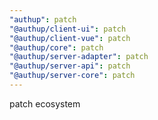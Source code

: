 ```yaml
---
"authup": patch
"@authup/client-ui": patch
"@authup/client-vue": patch
"@authup/core": patch
"@authup/server-adapter": patch
"@authup/server-api": patch
"@authup/server-core": patch
---
```


patch ecosystem
